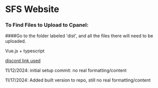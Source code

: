 # SFS Website

### To Find Files to Upload to Cpanel:
####Go to the folder labeled 'dist', and all the files there will need to be uploaded.





Vue.js + typescript

[discord link used](https://discord.gg/Y8uVhAqGsQ)

11/12/2024: initial setup commit: no real formatting/content

11/17/2024: Added built version to repo, still no real formatting/content
